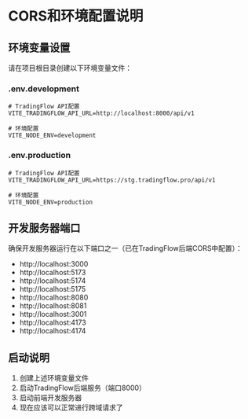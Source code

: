 # CORS和环境配置说明

## 环境变量设置

请在项目根目录创建以下环境变量文件：

### .env.development
```env
# TradingFlow API配置
VITE_TRADINGFLOW_API_URL=http://localhost:8000/api/v1

# 环境配置
VITE_NODE_ENV=development
```

### .env.production
```env
# TradingFlow API配置
VITE_TRADINGFLOW_API_URL=https://stg.tradingflow.pro/api/v1

# 环境配置
VITE_NODE_ENV=production
```

## 开发服务器端口

确保开发服务器运行在以下端口之一（已在TradingFlow后端CORS中配置）：
- http://localhost:3000
- http://localhost:5173
- http://localhost:5174
- http://localhost:5175
- http://localhost:8080
- http://localhost:8081
- http://localhost:3001
- http://localhost:4173
- http://localhost:4174

## 启动说明

1. 创建上述环境变量文件
2. 启动TradingFlow后端服务（端口8000）
3. 启动前端开发服务器
4. 现在应该可以正常进行跨域请求了 
